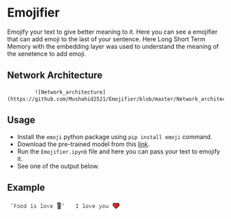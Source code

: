 # Emojifier
Emojify your text to give better meaning to it. Here you can see a emojifier that can add emoji to the last of your sentence. 
Here Long Short Term Memory with the embedding layer was used to understand the meaning of the senetence to add emoji. 
## Network Architecture 
             ![Network_architecture](https://github.com/Mushahid2521/Emojifier/blob/master/Network_architecture.PNG)
## Usage
- Install the ````emoji```` python package using ````pip install emoji```` command.
- Download the pre-trained model from this [link](https://drive.google.com/open?id=1-DN6aZ86_4zb041PDfTY1plmlIWqp7ic). 
- Run the ````Emojifier.ipynb```` file and here you can pass your text to emojify it.
- See one of the output below. 
## Example
![Example_1](https://github.com/Mushahid2521/Emojifier/blob/master/Food_is_love.PNG) ![Example_2](https://github.com/Mushahid2521/Emojifier/blob/master/I_love_you.PNG)
